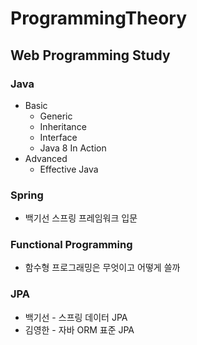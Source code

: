# ProgrammingTheory

## Web Programming Study

### Java
  * Basic
    * Generic
    * Inheritance
    * Interface
    * Java 8 In Action
  * Advanced
    * Effective Java
### Spring
  * 백기선 스프링 프레임워크 입문
### Functional Programming
  * 함수형 프로그래밍은 무엇이고 어떻게 쓸까
### JPA
  * 백기선 - 스프링 데이터 JPA
  * 김영한 - 자바 ORM 표준 JPA 
